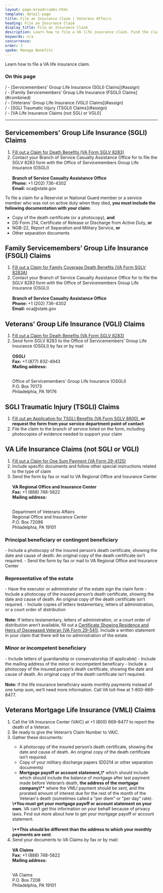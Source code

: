 ```yaml
---
layout: page-breadcrumbs.html
template: detail-page
title: File an Insurance Claim | Veterans Affairs
heading: File an Insurance Claim
display_title: File an Insurance Claim
description: Learn how to file a VA life insurance claim. Find the claim type that applies to you, and review instructions for how to file. 
keywords: n/a
concurrence: 
order: 3
spoke: Manage Benefits
---
```


<div class="va-introtext">

Learn how to file a VA life insurance claim.

</div>


<h3>On this page</h3>
/ - [Servicemembers' Group Life Insurance (SGLI) Claims](#assign)
<br>
/ - [Family Servicemembers’ Group Life Insurance (FSGLI) Claims](#combined)
<br>
/ - [Veterans’ Group Life Insurance (VGLI) Claims](#assign)
<br>
/ - [SGLI Traumatic Injury (TSGLI) Claims](#assign)
<br>
/ - [VA Life Insurance Claims (not SGLI or VGLI)]

------



<h2>Servicemembers' Group Life Insurance (SGLI) Claims</h2>

<ol class="process">
  <li class="process-step list-one"><a href="https://www.benefits.va.gov/INSURANCE/forms/8283.htm">Fill out a Claim for Death Benefits (VA Form SGLV 8283)</a></li>
  <li class="process-step list-two">Contact your Branch of Service Casualty Assistance Office for to file the SGLV 8283 form with the Office of Servicemembers Group Life Insurance (OSGLI)
  <br> 
  <br>
    <strong>Branch of Service Casualty Assistance Office</strong>
<br>
  <strong>Phone:</strong> +1 (202) 736-4302 
<br>
  <strong>Email:</strong> oca@state.gov
  </li>
</ol>
  

To file a claim for a Reservist or National Guard member or a service member who was not on active duty when they died, <strong>you must include the following documentation with your claim:</strong>  

- Copy of the death certificate (or a photocopy), <strong>and</strong>
- DD Form 214, Certificate of Release or Discharge from Active Duty, <strong>or</strong>
- NGB-22, Report of Separation and Military Service, <strong>or</strong>
- Other separation documents


<h2>Family Servicemembers’ Group Life Insurance (FSGLI) Claims</h2>

<ol class="process">
  <li class="process-step list-one"><a href="https://www.benefits.va.gov/INSURANCE/forms/8283A.htm">Fill out a Claim for Family Coverage Death Benefits (VA Form SGLV 8283A)</a></li>
  <li class="process-step list-two">Contact your Branch of Service Casualty Assistance Office for to file the SGLV 8283 form with the Office of Servicemembers Group Life Insurance (OSGLI)
  <br> 
  <br>
    <strong>Branch of Service Casualty Assistance Office</strong>
<br>
  <strong>Phone:</strong> +1 (202) 736-4302 
<br>
  <strong>Email:</strong> oca@state.gov
  </li>
</ol>

<h2>Veterans’ Group Life Insurance (VGLI) Claims</h2>
  
  <ol class="process">
  <li class="process-step list-one"><a href="https://www.benefits.va.gov/INSURANCE/forms/8283.htm">Fill out a Claim for Death Benefits (VA Form SGLV 8283)</a></li>
  <li class="process-step list-two">Send form SGLV 8283 to the Office of Servicemembers’ Group Life Insurance (OSGLI) by fax or by mail
  <br> 
  <br>
    <strong>OSGLI</strong>
    <br>
    <strong>Fax:</strong> +1 (877) 832-4943
<br>
    <strong>Mailing address:</strong>
    <br>
    <br>
    <p class="va-address-block">
    Office of Servicemembers' Group Life Insurance (OSGLI)<br>
    P.O. Box 70173<br>
    Philadelphia, PA 19176<br>
</p>
  </li>
</ol>

<h2>SGLI Traumatic Injury (TSGLI) Claims</h2>
  
  <ol class="process">
  <li class="process-step list-one"><a href="https://www.benefits.va.gov/INSURANCE/forms/TSGLIForm.htm">Fill out an Application for TSGLI Benefits (VA Form SGLV 8600), </a><strong>or request the form from your service department point of contact</strong></li>
  <li class="process-step list-two">File the claim to the branch of service listed on the form, including photocopies of evidence needed to support your claim</li>
  
</ol>

<h2>VA Life Insurance Claims (not SGLI or VGLI)</h2>
  
  <ol class="process">
  <li class="process-step list-one"><a href="https://www.benefits.va.gov/INSURANCE/forms/29-4125.htm">Fill out a Claim for One Sum Payment (VA Form 29-4125)</a></li>
  <li class="process-step list-two">Include specific documents and follow other special instructions related to the type of claim</li>
  <li class="process-step list-three">Send the form by fax or mail to VA Regional Office and Insurance Center
     <br> 
  <br>
    <strong>VA Regional Office and Insurance Center</strong>
    <br>
    <strong>Fax:</strong> +1 (888) 748-5822
    <br>
    <strong>Mailing address:</strong>
    <br>
    <br>
    <p class="va-address-block">
    Department of Veterans Affairs<br>
    Regional Office and Insurance Center<br>
    P.O. Box 72086<br>
    Philadelphia, PA 19101
    
</p>
  </li>
 </ol>
  
 <h3>Principal beneficiary or contingent beneficiary</h3>
 - Include a photocopy of the insured person’s death certificate, showing the date and cause of death. An original copy of the death certificate isn’t required.
 - Send the form by fax or mail to VA Regional Office and Insurance Center
  
 <h3>Representative of the estate</h3>
 - Have the executor or administrator of the estate sign the claim form</li>
 - Include a photocopy of the insured person’s death certificate, showing the date and cause of death. An original copy of the death certificate isn’t required.
 - Include copies of letters testamentary, letters of administration, or a court order of distribution
  <br>
  <br>
  <div>
    <strong>Note:</strong> If letters testamentary, letters of administration, or a court order of distribution aren’t available, fill out a <a href="https://www.benefits.va.gov/INSURANCE/forms/29-541.htm">Certificate Showing Residence and Heirs of Deceeased Veteran (VA Form 29-541)</a>. Include a written statement in your claim that there will be no administration of the estate.
  </div>
    
  <h3>Minor or incompetent beneficiary</h3>
  - Include letters of guardianship or conservatorship (if applicable)
  - Include the mailing address of the minor or incompetent beneficary
  - Include a photocopy of the insured person’s death certificate, showing the date and cause of death. An original copy of the death certificate isn’t required.
<br>
<br>
<div>
<strong>Note:</strong> If the life insurance beneficiary wants monthly payments instead of one lump sum, we’ll need more information. Call VA toll-free at 1-800-669-8477.
</div>

 </ol>
 
<h2>Veterans Mortgage Life Insurance (VMLI) Claims</h2>
        <div className="process schemaform-process">
          <ol>
            <li className="process-step list-one">
             Call the VA Insurance Center (VAIC) at +1 (800) 669-8477 to report the death of a Veteran.
            </li>
              <li className="process-step list-two">
             Be ready to give the Veteran’s Claim Number to VAIC.
            </li>
            <li className="process-step list-three">
              <div>
                Gather these documents:
              </div>
                <div>
              <ul>
                <li>A photocopy of the insured person’s death certificate, showing the date and cause of death. An original copy of the death certificate isn’t required. </li>
                <li>
                  Copy of your military discharge papers (DD214 or other
                  separation documents)
                </li>
                <li>
                  <strong>Mortgage payoff or account statement,\*</strong> which should include which should include the balance of mortgage after last payment made before Veteran’s death, <strong>the address of the mortgage company\**</strong> where the VMLI payment should be sent, and the prorated amount of interest due for the rest of the month of the Veteran's death (sometimes called a "per diem" or "per day" rate).
                </li>
              </ul>
              <div>
                <strong>\*You must get your mortgage payoff or account statement on your own.</strong> VA can’t get this information on your behalf because of privacy laws. Find out more about how to get your mortgage payoff or account statement. 
                <br>
                <br>
                <strong>\**This should be different than the address to which your monthly payments are sent</strong>.
                  </div>
         <li className="process-step list-four">
             Send your documents to VA Claims by fax or by mail:
  <br> 
  <br>
    <strong>VA Claims</strong>
<br>
  <strong>Fax:</strong> +1 (888) 748-5822
<br>
  <b>Mailing address:</b>
  <br>
  <br>
  <p class="va-address-block">
  VA Claims<br>
  P.O. Box 7208<br>
  Philadelphia, PA 19101<br>
      
  </li>
 </ol>
</div>
            
            

  
  

  
  
  

  

